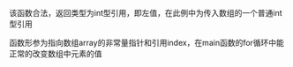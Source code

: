 该函数合法，返回类型为int型引用，即左值，在此例中为传入数组的一个普通int型引用

函数形参为指向数组array的非常量指针和引用index，在main函数的for循环中能正常的改变数组中元素的值